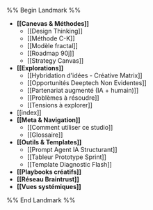 
%% Begin Landmark %%
- **[[Canevas & Méthodes]]**
	- [[Design  Thinking]]
	- [[Méthode C-K]]
	- [[Modèle fractal]]
	- [[Roadmap 90j]]
	- [[Strategy Canvas]]
- **[[Explorations]]**
	- [[Hybridation d'idées - Créative Matrix]]
	- [[Opportunités Deeptech Non Evidentes]]
	- [[Partenariat augmenté (IA + humain)]]
	- [[Problèmes à résoudre]]
	- [[Tensions à explorer]]
- [[index]]
- **[[Meta & Navigation]]**
	- [[Comment utiliser ce studio]]
	- [[Glossaire]]
- **[[Outils & Templates]]**
	- [[Prompt Agent IA Structurant]]
	- [[Tableur Prototype Sprint]]
	- [[Template Diagnostic Flash]]
- **[[Playbooks créatifs]]**
- **[[Réseau Braintrust]]**
- **[[Vues systémiques]]**

%% End Landmark %%